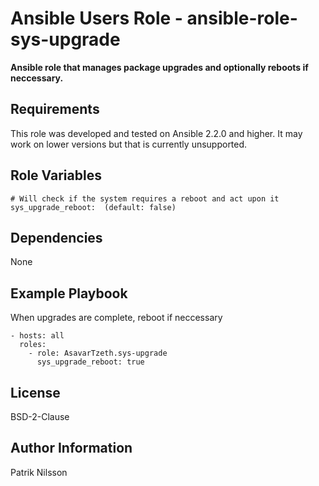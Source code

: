 Ansible Users Role - ansible-role-sys-upgrade
=============================================

**Ansible role that manages package upgrades and optionally reboots if
neccessary.**

Requirements
------------

This role was developed and tested on Ansible 2.2.0 and higher.
It may work on lower versions but that is currently unsupported.

Role Variables
--------------

    # Will check if the system requires a reboot and act upon it
    sys_upgrade_reboot:  (default: false)

Dependencies
------------

None

Example Playbook
----------------

When upgrades are complete, reboot if neccessary

    - hosts: all
      roles:
        - role: AsavarTzeth.sys-upgrade
          sys_upgrade_reboot: true

License
-------

BSD-2-Clause

Author Information
------------------

Patrik Nilsson
